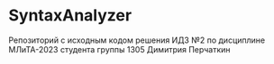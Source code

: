 # SyntaxAnalyzer
Репозиторий с исходным кодом решения ИДЗ №2 по дисциплине МЛиТА-2023 студента группы 1305 Димитрия Перчаткин
